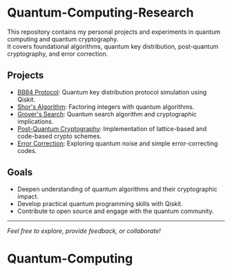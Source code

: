 # Quantum-Computing-Research

This repository contains my personal projects and experiments in quantum computing and quantum cryptography.  
It covers foundational algorithms, quantum key distribution, post-quantum cryptography, and error correction.

## Projects

- [BB84 Protocol](./BB84-Protocol): Quantum key distribution protocol simulation using Qiskit.  
- [Shor's Algorithm](./Shors-Algorithm): Factoring integers with quantum algorithms.  
- [Grover's Search](./Grovers-Search): Quantum search algorithm and cryptographic implications.  
- [Post-Quantum Cryptography](./Post-Quantum-Crypto): Implementation of lattice-based and code-based crypto schemes.  
- [Error Correction](./Error-Correction): Exploring quantum noise and simple error-correcting codes.

## Goals

- Deepen understanding of quantum algorithms and their cryptographic impact.  
- Develop practical quantum programming skills with Qiskit.  
- Contribute to open source and engage with the quantum community.

---

*Feel free to explore, provide feedback, or collaborate!*
# Quantum-Computing
